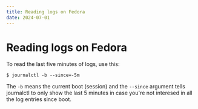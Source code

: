 ```yaml
---
title: Reading logs on Fedora
date: 2024-07-01
---
```


# Reading logs on Fedora

To read the last five minutes of logs, use this:

```shell
$ journalctl -b --since=-5m
```

The `-b` means the current boot (session) and the `--since` argument tells
journalctl to only show the last 5 minutes in case you're not interesed in all
the log entries since boot.

